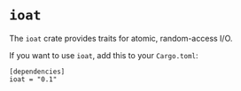 # `ioat`

The `ioat` crate provides traits for atomic, random-access I/O.

If you want to use `ioat`, add this to your `Cargo.toml`:

    [dependencies]
    ioat = "0.1"
